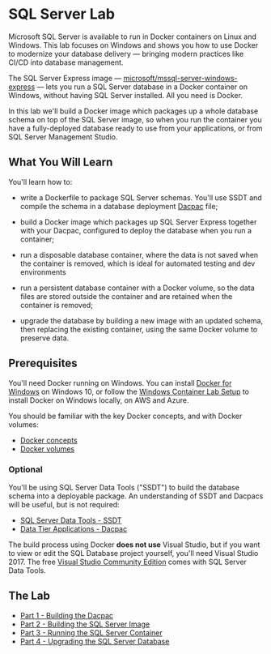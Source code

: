 # SQL Server Lab

Microsoft SQL Server is available to run in Docker containers on Linux and Windows. This lab focuses on Windows and shows you how to use Docker to modernize your database delivery — bringing modern practices like CI/CD into database management.

The SQL Server Express image — [microsoft/mssql-server-windows-express](https://store.docker.com/images/mssql-server-windows-express) — lets you run a SQL Server database in a Docker container on Windows, without having SQL Server installed. All you need is Docker. 

In this lab we'll build a Docker image which packages up a whole database schema on top of the SQL Server image, so when you run the container you have a fully-deployed database ready to use from your applications, or from SQL Server Management Studio. 

## What You Will Learn

You'll learn how to:

- write a Dockerfile to package SQL Server schemas. You'll use SSDT and compile the schema in a database deployment [Dacpac](https://www.simple-talk.com/sql/database-delivery/microsoft-and-database-lifecycle-management-dlm-the-dacpac/) file;

- build a Docker image which packages up SQL Server Express together with your Dacpac, configured to deploy the database when you run a container;

- run a disposable database container, where the data is not saved when the container is removed, which is ideal for automated testing and dev environments

- run a persistent database container with a Docker volume, so the data files are stored outside the container and are retained when the container is removed;

- upgrade the database by building a new image with an updated schema, then replacing the existing container, using the same Docker volume to preserve data.

## Prerequisites

You'll need Docker running on Windows. You can install [Docker for Windows](https://store.docker.com/editions/community/docker-ce-desktop-windows) on Windows 10, or follow the [Windows Container Lab Setup](https://github.com/docker/labs/blob/master/windows/windows-containers/WindowsContainers.md) to install Docker on Windows locally, on AWS and Azure.

You should be familiar with the key Docker concepts, and with Docker volumes:

- [Docker concepts](https://docs.docker.com/engine/understanding-docker/)
- [Docker volumes](https://docs.docker.com/engine/tutorials/dockervolumes/)

### Optional

You'll be using SQL Server Data Tools ("SSDT") to build the database schema into a deployable package. An understanding of SSDT and Dacpacs will be useful, but is not required:

- [SQL Server Data Tools - SSDT](https://msdn.microsoft.com/en-us/library/mt204009.aspx)
- [Data Tier Applications - Dacpac](https://msdn.microsoft.com/en-us/library/ee210546.aspx)

The build process using Docker **does not use** Visual Studio, but if you want to view or edit the SQL Database project yourself, you'll need Visual Studio 2017. The free [Visual Studio Community Edition](https://www.visualstudio.com/vs/community/) comes with SQL Server Data Tools.

## The Lab

- [Part 1 - Building the Dacpac](part-1.md)
- [Part 2 - Building the SQL Server Image](part-2.md)
- [Part 3 - Running the SQL Server Container](part-3.md)
- [Part 4 - Upgrading the SQL Server Database](part-4.md)
